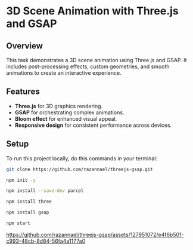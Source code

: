 # 3D Scene Animation with Three.js and GSAP

## Overview
This task demonstrates a 3D scene animation using Three.js and GSAP. It includes post-processing effects, custom geometries, and smooth animations to create an interactive experience.

## Features
- **Three.js** for 3D graphics rendering.
- **GSAP** for orchestrating complex animations.
- **Bloom effect** for enhanced visual appeal.
- **Responsive design** for consistent performance across devices.

## Setup
To run this project locally, do this commands in your terminal:


   ```bash
   git clone https://github.com/razannael/threejs-gsap.git
   ```
   ```bash
   npm init -y
   ```
   ```bash
   npm install --save-dev parcel
   ```
   ```bash
   npm install three
   ```
   ```bash
   npm install gsap
   ```
   ```bash
   npm start
   ```


<div width: "200">


https://github.com/razannael/threejs-gsap/assets/127951072/e4f6b501-c993-48cb-8d84-56fa4a1177a0


</div>
